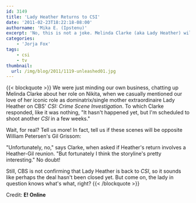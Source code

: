```yaml
---
id: 3149
title: 'Lady Heather Returns to CSI'
date: '2011-02-23T18:22:18-08:00'
authorname: 'Mika E. (Ipstenu)'
excerpt: 'No, this is not a joke. Melinda Clarke (aka Lady Heather) will return to "CSI"!'
categories:
    - 'Jorja Fox'
tags:
    - csi
    - tv
thumbnail:
  url: /img/blog/2011/1119-unleashed01.jpg
---
```


{{< blockquote >}}
We were just minding our own business, chatting up Melinda Clarke about her role on Nikita, when we casually mentioned our love of her iconic role as dominatrix/single mother extraordinaire Lady Heather on CBS' _CSI: Crime Scene Investigation_. To which Clarke responded, like it was nothing, "It hasn't happened yet, but I'm scheduled to shoot another _CSI_ in a few weeks."

Wait, for real? Tell us more! In fact, tell us if these scenes will be opposite William Petersen's Gil Grissom:

"Unfortunately, no," says Clarke, when asked if Heather's return involves a Heather-Gil reunion. "But fortunately I think the storyline's pretty interesting." No doubt!

Still, CBS is not confirming that Lady Heather is back to _CSI_, so it sounds like perhaps the deal hasn't been closed yet. But come on, the lady in question knows what's what, right?
{{< /blockquote >}}

Credit: **E! Online**
